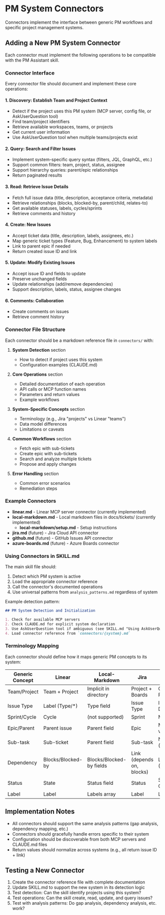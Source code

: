 # PM System Connectors

Connectors implement the interface between generic PM workflows and specific project management systems.

## Adding a New PM System Connector

Each connector must implement the following operations to be compatible with the PM Assistant skill.

### Connector Interface

Every connector file should document and implement these core operations:

#### 1. Discovery: Establish Team and Project Context
- Detect if the project uses this PM system (MCP server, config file, or AskUserQuestion tool)
- Find team/project identifiers
- Retrieve available workspaces, teams, or projects
- Get current user information
- Use AskUserQuestion tool when multiple teams/projects exist

#### 2. Query: Search and Filter Issues
- Implement system-specific query syntax (filters, JQL, GraphQL, etc.)
- Support common filters: team, project, status, assignee
- Support hierarchy queries: parent/epic relationships
- Return paginated results

#### 3. Read: Retrieve Issue Details
- Fetch full issue data (title, description, acceptance criteria, metadata)
- Retrieve relationships (blocks, blocked-by, parent/child, relates-to)
- Get available statuses, labels, cycles/sprints
- Retrieve comments and history

#### 4. Create: New Issues
- Accept ticket data (title, description, labels, assignees, etc.)
- Map generic ticket types (Feature, Bug, Enhancement) to system labels
- Link to parent epic if needed
- Return created issue ID and link

#### 5. Update: Modify Existing Issues
- Accept issue ID and fields to update
- Preserve unchanged fields
- Update relationships (add/remove dependencies)
- Support description, labels, status, assignee changes

#### 6. Comments: Collaboration
- Create comments on issues
- Retrieve comment history

### Connector File Structure

Each connector should be a markdown reference file in `connectors/` with:

1. **System Detection** section
   - How to detect if project uses this system
   - Configuration examples (CLAUDE.md)

2. **Core Operations** section
   - Detailed documentation of each operation
   - API calls or MCP function names
   - Parameters and return values
   - Example workflows

3. **System-Specific Concepts** section
   - Terminology (e.g., Jira "projects" vs Linear "teams")
   - Data model differences
   - Limitations or caveats

4. **Common Workflows** section
   - Fetch epic with sub-tickets
   - Create epic with sub-tickets
   - Search and analyze multiple tickets
   - Propose and apply changes

5. **Error Handling** section
   - Common error scenarios
   - Remediation steps

### Example Connectors

- **linear.md** - Linear MCP server connector (currently implemented)
- **local-markdown.md** - Local markdown files in docs/tickets/ (currently implemented)
  - **local-markdown/setup.md** - Setup instructions
- **jira.md** (future) - Jira Cloud API connector
- **github.md** (future) - GitHub Issues API connector
- **azure-boards.md** (future) - Azure Boards connector

### Using Connectors in SKILL.md

The main skill file should:

1. Detect which PM system is active
2. Load the appropriate connector reference
3. Call the connector's documented operations
4. Use universal patterns from `analysis_patterns.md` regardless of system

Example detection pattern:
```markdown
## PM System Detection and Initialization

1. Check for available MCP servers
2. Check CLAUDE.md for explicit system declaration
3. Use AskUserQuestion tool if ambiguous (see SKILL.md "Using AskUserQuestion for User Input")
4. Load connector reference from `connectors/{system}.md`
```

### Terminology Mapping

Each connector should define how it maps generic PM concepts to its system:

| Generic Concept | Linear | Local-Markdown | Jira | GitHub |
|---|---|---|---|---|
| Team/Project | Team + Project | Implicit in directory | Project + Boards | Organization + Repository |
| Issue Type | Label (Type/*) | Type field | Issue Type | Issue or Discussion |
| Sprint/Cycle | Cycle | (not supported) | Sprint | Milestone |
| Epic/Parent | Parent issue | Parent field | Epic | Milestone/Project v2 |
| Sub-task | Sub-ticket | Parent field | Sub-task | Nested issue (linked) |
| Dependency | Blocks/Blocked-by | Blocks/Blocked-by fields | Link (depends on, blocks) | Link (dependency) |
| Status | State | Status field | Status | State (Open, Closed) |
| Label | Label | Labels array | Label | Label |

## Implementation Notes

- All connectors should support the same analysis patterns (gap analysis, dependency mapping, etc.)
- Connectors should gracefully handle errors specific to their system
- Configuration should be discoverable from both MCP servers and CLAUDE.md files
- Return values should normalize across systems (e.g., all return issue ID + link)

## Testing a New Connector

1. Create the connector reference file with complete documentation
2. Update SKILL.md to support the new system in its detection logic
3. Test detection: Can the skill identify projects using this system?
4. Test operations: Can the skill create, read, update, and query issues?
5. Test with analysis patterns: Do gap analysis, dependency analysis, etc. work?
